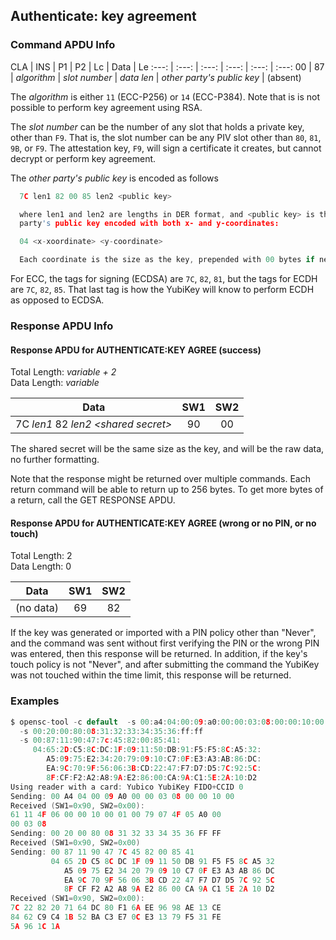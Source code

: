 <!-- Copyright 2021 Yubico AB

Licensed under the Apache License, Version 2.0 (the "License");
you may not use this file except in compliance with the License.
You may obtain a copy of the License at

    http://www.apache.org/licenses/LICENSE-2.0

Unless required by applicable law or agreed to in writing, software
distributed under the License is distributed on an "AS IS" BASIS,
WITHOUT WARRANTIES OR CONDITIONS OF ANY KIND, either express or implied.
See the License for the specific language governing permissions and
limitations under the License. -->


## Authenticate: key agreement

### Command APDU Info

CLA | INS | P1 | P2 | Lc | Data | Le
:---: | :---: | :---: | :---: | :---: | :---:
00 | 87 | *algorithm* | *slot number* | *data len* | *other party's public key* | (absent)

The *algorithm* is either `11` (ECC-P256) or `14` (ECC-P384). Note that is is not possible
to perform key agreement using RSA.

The *slot number* can be the number of any slot that holds a private key, other than `F9`.
That is, the slot number can be any PIV slot other than `80`, `81`, `9B`, or `F9`. The
attestation key, `F9`, will sign a certificate it creates, but cannot decrypt or perform
key agreement.

The *other party's public key* is encoded as follows

```C
  7C len1 82 00 85 len2 <public key>

  where len1 and len2 are lengths in DER format, and <public key> is the other
  party's public key encoded with both x- and y-coordinates:

  04 <x-xoordinate> <y-coordinate>

  Each coordinate is the size as the key, prepended with 00 bytes if necessary.
```

For ECC, the tags for signing (ECDSA) are `7C`, `82`, `81`, but the tags for ECDH are
`7C`, `82`, `85`. That last tag is how the YubiKey will know to perform ECDH as opposed to
ECDSA.

### Response APDU Info

#### Response APDU for AUTHENTICATE:KEY AGREE (success)

Total Length: *variable + 2*\
Data Length: *variable*

Data | SW1 | SW2
:---: | :---: | :---:
7C *len1* 82 *len2 \<shared secret\>* | 90 | 00

The shared secret will be the same size as the key, and will be the raw data, no further
formatting.

Note that the response might be returned over multiple commands. Each return command
will be able to return up to 256 bytes. To get more bytes of a return, call the GET
RESPONSE APDU.

#### Response APDU for AUTHENTICATE:KEY AGREE (wrong or no PIN, or no touch)

Total Length: 2\
Data Length: 0

Data | SW1 | SW2
:---: | :---: | :---:
(no data) | 69 | 82

If the key was generated or imported with a PIN policy other than "Never", and the command
was sent without first verifying the PIN or the wrong PIN was entered, then this response
will be returned. In addition, if the key's touch policy is not "Never", and after
submitting the command the YubiKey was not touched within the time limit, this response
will be returned.

### Examples

```C
$ opensc-tool -c default  -s 00:a4:04:00:09:a0:00:00:03:08:00:00:10:00
  -s 00:20:00:80:08:31:32:33:34:35:36:ff:ff
  -s 00:87:11:90:47:7c:45:82:00:85:41:
     04:65:2D:C5:8C:DC:1F:09:11:50:DB:91:F5:F5:8C:A5:32:
        A5:09:75:E2:34:20:79:09:10:C7:0F:E3:A3:AB:86:DC:
        EA:9C:70:9F:56:06:3B:CD:22:47:F7:D7:D5:7C:92:5C:
        8F:CF:F2:A2:A8:9A:E2:86:00:CA:9A:C1:5E:2A:10:D2
Using reader with a card: Yubico YubiKey FIDO+CCID 0
Sending: 00 A4 04 00 09 A0 00 00 03 08 00 00 10 00
Received (SW1=0x90, SW2=0x00):
61 11 4F 06 00 00 10 00 01 00 79 07 4F 05 A0 00
00 03 08
Sending: 00 20 00 80 08 31 32 33 34 35 36 FF FF
Received (SW1=0x90, SW2=0x00)
Sending: 00 87 11 90 47 7C 45 82 00 85 41
         04 65 2D C5 8C DC 1F 09 11 50 DB 91 F5 F5 8C A5 32
            A5 09 75 E2 34 20 79 09 10 C7 0F E3 A3 AB 86 DC
            EA 9C 70 9F 56 06 3B CD 22 47 F7 D7 D5 7C 92 5C
            8F CF F2 A2 A8 9A E2 86 00 CA 9A C1 5E 2A 10 D2
Received (SW1=0x90, SW2=0x00):
7C 22 82 20 71 64 DC 80 F1 6A EE 96 98 AE 13 CE
84 62 C9 C4 1B 52 BA C3 E7 0C E3 13 79 F5 31 FE
5A 96 1C 1A
